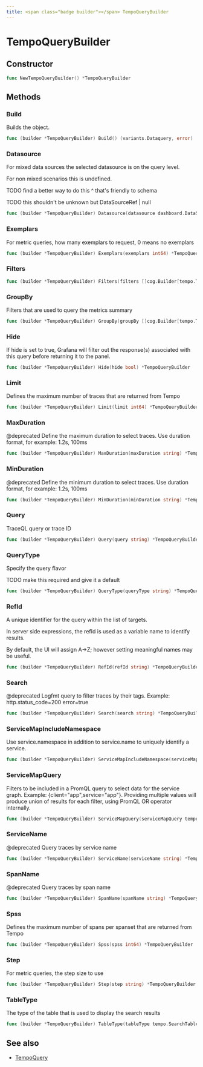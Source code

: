 ```yaml
---
title: <span class="badge builder"></span> TempoQueryBuilder
---
```

# <span class="badge builder"></span> TempoQueryBuilder

## Constructor

```go
func NewTempoQueryBuilder() *TempoQueryBuilder
```
## Methods

### <span class="badge object-method"></span> Build

Builds the object.

```go
func (builder *TempoQueryBuilder) Build() (variants.Dataquery, error)
```

### <span class="badge object-method"></span> Datasource

For mixed data sources the selected datasource is on the query level.

For non mixed scenarios this is undefined.

TODO find a better way to do this ^ that's friendly to schema

TODO this shouldn't be unknown but DataSourceRef | null

```go
func (builder *TempoQueryBuilder) Datasource(datasource dashboard.DataSourceRef) *TempoQueryBuilder
```

### <span class="badge object-method"></span> Exemplars

For metric queries, how many exemplars to request, 0 means no exemplars

```go
func (builder *TempoQueryBuilder) Exemplars(exemplars int64) *TempoQueryBuilder
```

### <span class="badge object-method"></span> Filters

```go
func (builder *TempoQueryBuilder) Filters(filters []cog.Builder[tempo.TraceqlFilter]) *TempoQueryBuilder
```

### <span class="badge object-method"></span> GroupBy

Filters that are used to query the metrics summary

```go
func (builder *TempoQueryBuilder) GroupBy(groupBy []cog.Builder[tempo.TraceqlFilter]) *TempoQueryBuilder
```

### <span class="badge object-method"></span> Hide

If hide is set to true, Grafana will filter out the response(s) associated with this query before returning it to the panel.

```go
func (builder *TempoQueryBuilder) Hide(hide bool) *TempoQueryBuilder
```

### <span class="badge object-method"></span> Limit

Defines the maximum number of traces that are returned from Tempo

```go
func (builder *TempoQueryBuilder) Limit(limit int64) *TempoQueryBuilder
```

### <span class="badge object-method"></span> MaxDuration

@deprecated Define the maximum duration to select traces. Use duration format, for example: 1.2s, 100ms

```go
func (builder *TempoQueryBuilder) MaxDuration(maxDuration string) *TempoQueryBuilder
```

### <span class="badge object-method"></span> MinDuration

@deprecated Define the minimum duration to select traces. Use duration format, for example: 1.2s, 100ms

```go
func (builder *TempoQueryBuilder) MinDuration(minDuration string) *TempoQueryBuilder
```

### <span class="badge object-method"></span> Query

TraceQL query or trace ID

```go
func (builder *TempoQueryBuilder) Query(query string) *TempoQueryBuilder
```

### <span class="badge object-method"></span> QueryType

Specify the query flavor

TODO make this required and give it a default

```go
func (builder *TempoQueryBuilder) QueryType(queryType string) *TempoQueryBuilder
```

### <span class="badge object-method"></span> RefId

A unique identifier for the query within the list of targets.

In server side expressions, the refId is used as a variable name to identify results.

By default, the UI will assign A->Z; however setting meaningful names may be useful.

```go
func (builder *TempoQueryBuilder) RefId(refId string) *TempoQueryBuilder
```

### <span class="badge object-method"></span> Search

@deprecated Logfmt query to filter traces by their tags. Example: http.status_code=200 error=true

```go
func (builder *TempoQueryBuilder) Search(search string) *TempoQueryBuilder
```

### <span class="badge object-method"></span> ServiceMapIncludeNamespace

Use service.namespace in addition to service.name to uniquely identify a service.

```go
func (builder *TempoQueryBuilder) ServiceMapIncludeNamespace(serviceMapIncludeNamespace bool) *TempoQueryBuilder
```

### <span class="badge object-method"></span> ServiceMapQuery

Filters to be included in a PromQL query to select data for the service graph. Example: {client="app",service="app"}. Providing multiple values will produce union of results for each filter, using PromQL OR operator internally.

```go
func (builder *TempoQueryBuilder) ServiceMapQuery(serviceMapQuery tempo.StringOrArrayOfString) *TempoQueryBuilder
```

### <span class="badge object-method"></span> ServiceName

@deprecated Query traces by service name

```go
func (builder *TempoQueryBuilder) ServiceName(serviceName string) *TempoQueryBuilder
```

### <span class="badge object-method"></span> SpanName

@deprecated Query traces by span name

```go
func (builder *TempoQueryBuilder) SpanName(spanName string) *TempoQueryBuilder
```

### <span class="badge object-method"></span> Spss

Defines the maximum number of spans per spanset that are returned from Tempo

```go
func (builder *TempoQueryBuilder) Spss(spss int64) *TempoQueryBuilder
```

### <span class="badge object-method"></span> Step

For metric queries, the step size to use

```go
func (builder *TempoQueryBuilder) Step(step string) *TempoQueryBuilder
```

### <span class="badge object-method"></span> TableType

The type of the table that is used to display the search results

```go
func (builder *TempoQueryBuilder) TableType(tableType tempo.SearchTableType) *TempoQueryBuilder
```

## See also

 * <span class="badge object-type-struct"></span> [TempoQuery](./object-TempoQuery.md)
